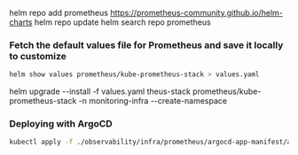 helm repo add prometheus https://prometheus-community.github.io/helm-charts
helm repo update
helm search repo prometheus

### Fetch the default values file for Prometheus and save it locally to customize
```sh
helm show values prometheus/kube-prometheus-stack > values.yaml
```

helm upgrade --install -f values.yaml theus-stack prometheus/kube-prometheus-stack -n monitoring-infra --create-namespace
<!-- helm upgrade --install theus-stack prometheus/kube-prometheus-stack --namespace monitoring --set grafana.adminPassword="mkanusm_123*" --create-namespace -->




### Deploying with ArgoCD
```sh
kubectl apply -f ./observability/infra/prometheus/argocd-app-manifest/app.yaml
```